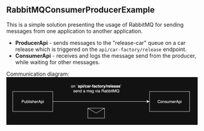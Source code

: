 ## RabbitMQConsumerProducerExample

This is a simple solution presenting the usage of
RabbitMQ for sending messages from one application to another application.

- **ProducerApi** - sends messages to the "release-car" queue on a car release which is triggered on the `api/car-factory/release` endpoint. 
- **ConsumerApi** - receives and logs the message send from the producer, while waiting for other messages.

Communication diagram:
![200](Assets/Communication%20Diagram.png)